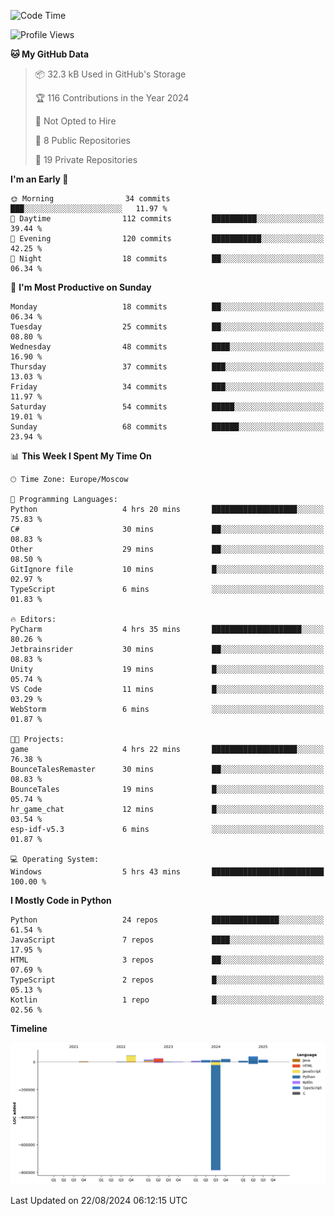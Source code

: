 <!--START_SECTION:waka-->
![Code Time](http://img.shields.io/badge/Code%20Time-468%20hrs%2021%20mins-blue)

![Profile Views](http://img.shields.io/badge/Profile%20Views-8-blue)

**🐱 My GitHub Data** 

> 📦 32.3 kB Used in GitHub's Storage 
 > 
> 🏆 116 Contributions in the Year 2024
 > 
> 🚫 Not Opted to Hire
 > 
> 📜 8 Public Repositories 
 > 
> 🔑 19 Private Repositories 
 > 
**I'm an Early 🐤** 

```text
🌞 Morning                34 commits          ███░░░░░░░░░░░░░░░░░░░░░░   11.97 % 
🌆 Daytime                112 commits         ██████████░░░░░░░░░░░░░░░   39.44 % 
🌃 Evening                120 commits         ███████████░░░░░░░░░░░░░░   42.25 % 
🌙 Night                  18 commits          ██░░░░░░░░░░░░░░░░░░░░░░░   06.34 % 
```
📅 **I'm Most Productive on Sunday** 

```text
Monday                   18 commits          ██░░░░░░░░░░░░░░░░░░░░░░░   06.34 % 
Tuesday                  25 commits          ██░░░░░░░░░░░░░░░░░░░░░░░   08.80 % 
Wednesday                48 commits          ████░░░░░░░░░░░░░░░░░░░░░   16.90 % 
Thursday                 37 commits          ███░░░░░░░░░░░░░░░░░░░░░░   13.03 % 
Friday                   34 commits          ███░░░░░░░░░░░░░░░░░░░░░░   11.97 % 
Saturday                 54 commits          █████░░░░░░░░░░░░░░░░░░░░   19.01 % 
Sunday                   68 commits          ██████░░░░░░░░░░░░░░░░░░░   23.94 % 
```


📊 **This Week I Spent My Time On** 

```text
🕑︎ Time Zone: Europe/Moscow

💬 Programming Languages: 
Python                   4 hrs 20 mins       ███████████████████░░░░░░   75.83 % 
C#                       30 mins             ██░░░░░░░░░░░░░░░░░░░░░░░   08.83 % 
Other                    29 mins             ██░░░░░░░░░░░░░░░░░░░░░░░   08.50 % 
GitIgnore file           10 mins             █░░░░░░░░░░░░░░░░░░░░░░░░   02.97 % 
TypeScript               6 mins              ░░░░░░░░░░░░░░░░░░░░░░░░░   01.83 % 

🔥 Editors: 
PyCharm                  4 hrs 35 mins       ████████████████████░░░░░   80.26 % 
Jetbrainsrider           30 mins             ██░░░░░░░░░░░░░░░░░░░░░░░   08.83 % 
Unity                    19 mins             █░░░░░░░░░░░░░░░░░░░░░░░░   05.74 % 
VS Code                  11 mins             █░░░░░░░░░░░░░░░░░░░░░░░░   03.29 % 
WebStorm                 6 mins              ░░░░░░░░░░░░░░░░░░░░░░░░░   01.87 % 

🐱‍💻 Projects: 
game                     4 hrs 22 mins       ███████████████████░░░░░░   76.38 % 
BounceTalesRemaster      30 mins             ██░░░░░░░░░░░░░░░░░░░░░░░   08.83 % 
BounceTales              19 mins             █░░░░░░░░░░░░░░░░░░░░░░░░   05.74 % 
hr_game_chat             12 mins             █░░░░░░░░░░░░░░░░░░░░░░░░   03.54 % 
esp-idf-v5.3             6 mins              ░░░░░░░░░░░░░░░░░░░░░░░░░   01.87 % 

💻 Operating System: 
Windows                  5 hrs 43 mins       █████████████████████████   100.00 % 
```

**I Mostly Code in Python** 

```text
Python                   24 repos            ███████████████░░░░░░░░░░   61.54 % 
JavaScript               7 repos             ████░░░░░░░░░░░░░░░░░░░░░   17.95 % 
HTML                     3 repos             ██░░░░░░░░░░░░░░░░░░░░░░░   07.69 % 
TypeScript               2 repos             █░░░░░░░░░░░░░░░░░░░░░░░░   05.13 % 
Kotlin                   1 repo              █░░░░░░░░░░░░░░░░░░░░░░░░   02.56 % 
```



**Timeline**

![Lines of Code chart](https://raw.githubusercontent.com/adlemx/adlemx/main/assets/bar_graph.png)


 Last Updated on 22/08/2024 06:12:15 UTC
<!--END_SECTION:waka-->
